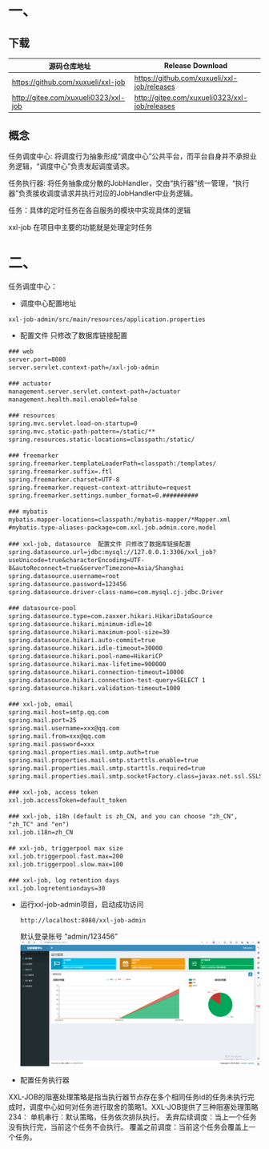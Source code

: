 
# 一、
## 下载

| 源码仓库地址 | Release Download                            |
|--------|---------------------------------------------|
| https://github.com/xuxueli/xxl-job   | https://github.com/xuxueli/xxl-job/releases |
|   http://gitee.com/xuxueli0323/xxl-job     | http://gitee.com/xuxueli0323/xxl-job/releases                                            |
## 概念
任务调度中心: 将调度行为抽象形成“调度中心”公共平台，而平台自身并不承担业务逻辑，“调度中心”负责发起调度请求。

任务执行器: 将任务抽象成分散的JobHandler，交由“执行器”统一管理，“执行器”负责接收调度请求并执行对应的JobHandler中业务逻辑。

任务：具体的定时任务在各自服务的模块中实现具体的逻辑

xxl-job 在项目中主要的功能就是处理定时任务
# 二、

任务调度中心：

- 调度中心配置地址
```text
xxl-job-admin/src/main/resources/application.properties
```
- 配置文件 只修改了数据库链接配置
```properties
### web
server.port=8080
server.servlet.context-path=/xxl-job-admin

### actuator
management.server.servlet.context-path=/actuator
management.health.mail.enabled=false

### resources
spring.mvc.servlet.load-on-startup=0
spring.mvc.static-path-pattern=/static/**
spring.resources.static-locations=classpath:/static/

### freemarker
spring.freemarker.templateLoaderPath=classpath:/templates/
spring.freemarker.suffix=.ftl
spring.freemarker.charset=UTF-8
spring.freemarker.request-context-attribute=request
spring.freemarker.settings.number_format=0.##########

### mybatis
mybatis.mapper-locations=classpath:/mybatis-mapper/*Mapper.xml
#mybatis.type-aliases-package=com.xxl.job.admin.core.model

### xxl-job, datasource  配置文件 只修改了数据库链接配置
spring.datasource.url=jdbc:mysql://127.0.0.1:3306/xxl_job?useUnicode=true&characterEncoding=UTF-8&autoReconnect=true&serverTimezone=Asia/Shanghai
spring.datasource.username=root
spring.datasource.password=123456
spring.datasource.driver-class-name=com.mysql.cj.jdbc.Driver

### datasource-pool
spring.datasource.type=com.zaxxer.hikari.HikariDataSource
spring.datasource.hikari.minimum-idle=10
spring.datasource.hikari.maximum-pool-size=30
spring.datasource.hikari.auto-commit=true
spring.datasource.hikari.idle-timeout=30000
spring.datasource.hikari.pool-name=HikariCP
spring.datasource.hikari.max-lifetime=900000
spring.datasource.hikari.connection-timeout=10000
spring.datasource.hikari.connection-test-query=SELECT 1
spring.datasource.hikari.validation-timeout=1000

### xxl-job, email
spring.mail.host=smtp.qq.com
spring.mail.port=25
spring.mail.username=xxx@qq.com
spring.mail.from=xxx@qq.com
spring.mail.password=xxx
spring.mail.properties.mail.smtp.auth=true
spring.mail.properties.mail.smtp.starttls.enable=true
spring.mail.properties.mail.smtp.starttls.required=true
spring.mail.properties.mail.smtp.socketFactory.class=javax.net.ssl.SSLSocketFactory

### xxl-job, access token
xxl.job.accessToken=default_token

### xxl-job, i18n (default is zh_CN, and you can choose "zh_CN", "zh_TC" and "en")
xxl.job.i18n=zh_CN

## xxl-job, triggerpool max size
xxl.job.triggerpool.fast.max=200
xxl.job.triggerpool.slow.max=100

### xxl-job, log retention days
xxl.job.logretentiondays=30
```

- 运行xxl-job-admin项目，启动成功访问 
  ```text
  http://localhost:8080/xxl-job-admin
  ```


  默认登录账号 “admin/123456”
  ![img.png](static/img1.png)

- 配置任务执行器


XXL-JOB的阻塞处理策略是指当执行器节点存在多个相同任务id的任务未执行完成时，调度中心如何对任务进行取舍的策略1。XXL-JOB提供了三种阻塞处理策略234：
单机串行：默认策略，任务依次排队执行。
丢弃后续调度：当上一个任务没有执行完，当前这个任务不会执行。
覆盖之前调度：当前这个任务会覆盖上一个任务。